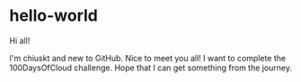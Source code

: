 # hello-world

Hi all!

I'm chiuskt and new to GitHub. Nice to meet you all!
I want to complete the 100DaysOfCloud challenge. Hope that I can get something from the journey.
